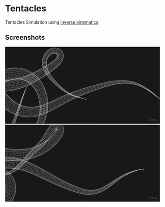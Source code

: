 # Tentacles

Tentacles Simulation using [inverse kinematics](https://en.wikipedia.org/wiki/Inverse_kinematics).

## Screenshots

![Screenshot1](./screenshots/3.png)
![Screenshot1](./screenshots/4.png)
